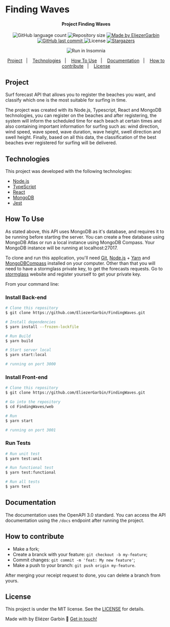 # Finding Waves
<h4 align="center"> 
	 Project Finding Waves
</h4>
<p align="center">
  <img alt="GitHub language count" src="https://img.shields.io/github/languages/count/EliezerGarbin/FindingWaves">

  <img alt="Repository size" src="https://img.shields.io/github/repo-size/EliezerGarbin/FindingWaves">
	
  <a href="https://www.linkedin.com/in/eliezergarbin/">
    <img alt="Made by EliezerGarbin" src="https://img.shields.io/badge/made%20by-EliezerGarbin-%2304D361">
  </a>

  <a href="https://github.com/EliezerGarbin/FindingWaves/commits/master">
    <img alt="GitHub last commit" src="https://img.shields.io/github/last-commit/EliezerGarbin/FindingWaves">
  </a>

  <img alt="License" src="https://img.shields.io/badge/license-MIT-brightgreen">
   <a href="https://github.com/EliezerGarbin/FindingWaves/stargazers">
    <img alt="Stargazers" src="https://img.shields.io/github/stars/EliezerGarbin/FindingWaves?style=social">
  </a>
</p>
<p align="center">
<img src="https://insomnia.rest/images/run.svg" alt="Run in Insomnia"></a>
</p>
<p align="center">
  <a href="#-project">Project</a>&nbsp;&nbsp;&nbsp;|&nbsp;&nbsp;&nbsp;
  <a href="#-technologies">Technologies</a>&nbsp;&nbsp;&nbsp;|&nbsp;&nbsp;&nbsp;
  <a href="#-how-to-use">How To Use</a>&nbsp;&nbsp;&nbsp;|&nbsp;&nbsp;&nbsp;
  <a href="#-Documentation">Documentation</a>&nbsp;&nbsp;&nbsp;|&nbsp;&nbsp;&nbsp;
  <a href="#-how-to-contribute">How to contribute</a>&nbsp;&nbsp;&nbsp;|&nbsp;&nbsp;&nbsp;
  <a href="#memo-license">License</a>
</p>


## Project
Surf forecast API that allows you to register the beaches you want, and classify which one is the most suitable for surfing in time.


The project was created with its Node.js, Typescript, React and MongoDB technologies, you can register on the beaches and after registering, the system will inform the scheduled time for each beach at certain times and also containing important information for surfing such as: wind direction, wind speed, wave speed, wave duration, wave height, swell direction and swell height. Finally, based on all this data, the classification of the best beaches ever registered for surfing will be delivered.

## Technologies
This project was developed with the following technologies:

- [Node.js][nodejs]
- [TypeScript][typescript]
- [React][reactjs]
- [MongoDB][mongodb]
- [Jest][jest]

## How To Use

As stated above, this API uses MongoDB as it's database, and requires it to be running before starting the server. You can create a free database using MongoDB Atlas or run a local instance using MongoDB Compass. Your MongoDB instance will be running at localhost:27017.

To clone and run this application, you'll need [Git](https://git-scm.com), [Node.js][nodejs] + [Yarn][yarn] and [MongoDBCompass][mongodbcompass] installed on your computer. Other than that you will need to have a stormglass private key, to get the forecasts requests. Go to [stormglass][stormglass] website and register yourself to get your private key.

From your command line:

### Install Back-end

```bash
# Clone this repository
$ git clone https://github.com/EliezerGarbin/FindingWaves.git

# Install dependencies
$ yarn install --frozen-lockfile

# Run Build
$ yarn build

# Start server local
$ yarn start:local

# running on port 3000
```

### Install Front-end

```bash
# Clone this repository
$ git clone https://github.com/EliezerGarbin/FindingWaves.git

# Go into the repository
$ cd FindingWaves/web

# Run
$ yarn start

# running on port 3001
```

### Run Tests
```bash 
# Run unit test
$ yarn test:unit

# Run functional test
$ yarn test:functional

# Run all tests
$ yarn test
```

## Documentation
The documentation uses the OpenAPI 3.0 standard. You can access the API documentation using the ``` /docs ``` endpoint after running the project.

## How to contribute

- Make a fork;
- Create a branck with your feature: `git checkout -b my-feature`;
- Commit changes: `git commit -m 'feat: My new feature'`;
- Make a push to your branch: `git push origin my-feature`.

After merging your receipt request to done, you can delete a branch from yours.

## License

This project is under the MIT license. See the [LICENSE](https://github.com/EliezerGarbin/FindingWaves/blob/master/LICENSE) for details.


Made with by Eliézer Garbin :wave: [Get in touch!](https://www.linkedin.com/in/eliezergarbin/)

[nodejs]: https://nodejs.org/
[reactjs]: https://reactjs.org
[typescript]: https://www.typescriptlang.org/
[yarn]: https://yarnpkg.com/
[mongodbcompass]: https://www.mongodb.com/products/compass
[stormglass]: https://stormglass.io/
[mongodb]: https://www.mongodb.com/
[jest]: https://jestjs.io/
